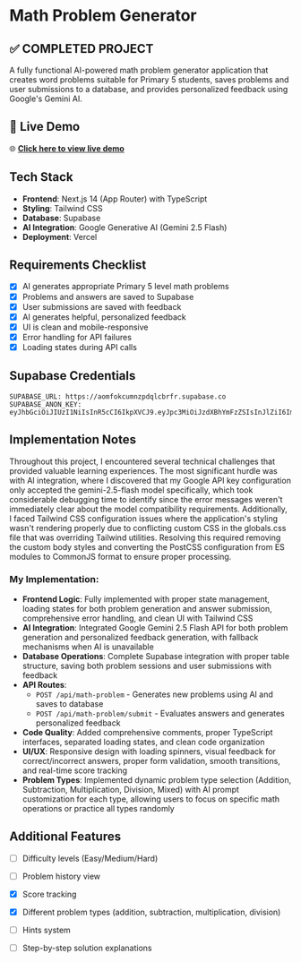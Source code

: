 # Math Problem Generator

## ✅ **COMPLETED PROJECT**

A fully functional AI-powered math problem generator application that creates word problems suitable for Primary 5 students, saves problems and user submissions to a database, and provides personalized feedback using Google's Gemini AI.

## 🚀 **Live Demo**

🌐 **[Click here to view live demo](https://math-problem-generator-beta.vercel.app/)** 

## Tech Stack

- **Frontend**: Next.js 14 (App Router) with TypeScript
- **Styling**: Tailwind CSS
- **Database**: Supabase
- **AI Integration**: Google Generative AI (Gemini 2.5 Flash)
- **Deployment**: Vercel

## Requirements Checklist

- [x] AI generates appropriate Primary 5 level math problems
- [x] Problems and answers are saved to Supabase
- [x] User submissions are saved with feedback
- [x] AI generates helpful, personalized feedback
- [x] UI is clean and mobile-responsive
- [x] Error handling for API failures
- [x] Loading states during API calls

## Supabase Credentials
   ```
   SUPABASE_URL: https://aomfokcumnzpdqlcbrfr.supabase.co
   SUPABASE_ANON_KEY: eyJhbGciOiJIUzI1NiIsInR5cCI6IkpXVCJ9.eyJpc3MiOiJzdXBhYmFzZSIsInJlZiI6ImFvbWZva2N1bW56cGRxbGNicmZyIiwicm9sZSI6ImFub24iLCJpYXQiOjE3NTk4MTIwNDEsImV4cCI6MjA3NTM4ODA0MX0.4PMJMxnTaRVoAsgzolXUWB_ZuCAU2vwcFKEYMUWvsBc
   ```

## Implementation Notes

Throughout this project, I encountered several technical challenges that provided valuable learning experiences. The most significant hurdle was with AI integration, where I discovered that my Google API key configuration only accepted the gemini-2.5-flash model specifically, which took considerable debugging time to identify since the error messages weren't immediately clear about the model compatibility requirements. Additionally, I faced Tailwind CSS configuration issues where the application's styling wasn't rendering properly due to conflicting custom CSS in the globals.css file that was overriding Tailwind utilities. Resolving this required removing the custom body styles and converting the PostCSS configuration from ES modules to CommonJS format to ensure proper processing.

### My Implementation:

- **Frontend Logic**: Fully implemented with proper state management, loading states for both problem generation and answer submission, comprehensive error handling, and clean UI with Tailwind CSS
- **AI Integration**: Integrated Google Gemini 2.5 Flash API for both problem generation and personalized feedback generation, with fallback mechanisms when AI is unavailable
- **Database Operations**: Complete Supabase integration with proper table structure, saving both problem sessions and user submissions with feedback
- **API Routes**:
  - `POST /api/math-problem` - Generates new problems using AI and saves to database
  - `POST /api/math-problem/submit` - Evaluates answers and generates personalized feedback
- **Code Quality**: Added comprehensive comments, proper TypeScript interfaces, separated loading states, and clean code organization
- **UI/UX**: Responsive design with loading spinners, visual feedback for correct/incorrect answers, proper form validation, smooth transitions, and real-time score tracking
- **Problem Types**: Implemented dynamic problem type selection (Addition, Subtraction, Multiplication, Division, Mixed) with AI prompt customization for each type, allowing users to focus on specific math operations or practice all types randomly

## Additional Features

- [ ] Difficulty levels (Easy/Medium/Hard)
- [ ] Problem history view
- [x] Score tracking
- [x] Different problem types (addition, subtraction, multiplication, division)
- [ ] Hints system
- [ ] Step-by-step solution explanations

